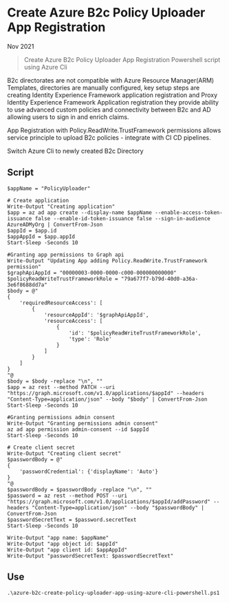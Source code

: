 # Create Azure B2c Policy Uploader App Registration

Nov 2021

> Create Azure B2c Policy Uploader App Registration Powershell script using Azure Cli

B2c directorates are not compatible with Azure Resource Manager(ARM) Templates, directories are manually configured, key setup steps are creating Identity Experience Framework application registration and Proxy Identity Experience Framework Application registration they provide ability to use advanced custom policies and connectivity between B2c and AD allowing users to sign in and enrich claims. 

App Registration with Policy.ReadWrite.TrustFramework permissions allows service principle to upload B2c policies - integrate with CI CD pipelines.

Switch Azure Cli to newly created B2c Directory 

## Script

```
$appName = "PolicyUploader"

# Create application
Write-Output "Creating application"
$app = az ad app create --display-name $appName --enable-access-token-issuance false --enable-id-token-issuance false --sign-in-audience AzureADMyOrg | ConvertFrom-Json 
$appId = $app.id 
$appAppId = $app.appId
Start-Sleep -Seconds 10

#Granting app permissions to Graph api
Write-Output "Updating App adding Policy.ReadWrite.TrustFramework permission"
$graphApiAppId = "00000003-0000-0000-c000-000000000000"
$policyReadWriteTrustFrameworkRole = "79a677f7-b79d-40d0-a36a-3e6f8688dd7a"  
$body = @"
{
    'requiredResourceAccess': [
        {
            'resourceAppId': '$graphApiAppId',
            'resourceAccess': [
				{
					'id': '$policyReadWriteTrustFrameworkRole',
					'type': 'Role'
				}
            ]
        }
    ]
}
"@
$body = $body -replace "\n", ""       
$app = az rest --method PATCH --uri "https://graph.microsoft.com/v1.0/applications/$appId" --headers "Content-Type=application/json" --body "$body" | ConvertFrom-Json
Start-Sleep -Seconds 10

#Granting permissions admin consent
Write-Output "Granting permissions admin consent"
az ad app permission admin-consent --id $appId
Start-Sleep -Seconds 10

# Create client secret
Write-Output "Creating client secret"
$passwordBody = @"
{
    'passwordCredential': {'displayName': 'Auto'}
}
"@
$passwordBody = $passwordBody -replace "\n", ""
$password = az rest --method POST --uri "https://graph.microsoft.com/v1.0/applications/$appId/addPassword" --headers "Content-Type=application/json" --body "$passwordBody" | ConvertFrom-Json
$passwordSecretText = $password.secretText
Start-Sleep -Seconds 10

Write-Output "app name: $appName"
Write-Output "app object id: $appId"
Write-Output "app client id: $appAppId"
Write-Output "passwordSecretText: $passwordSecretText"

```

## Use

```
.\azure-b2c-create-policy-uploader-app-using-azure-cli-powershell.ps1
```